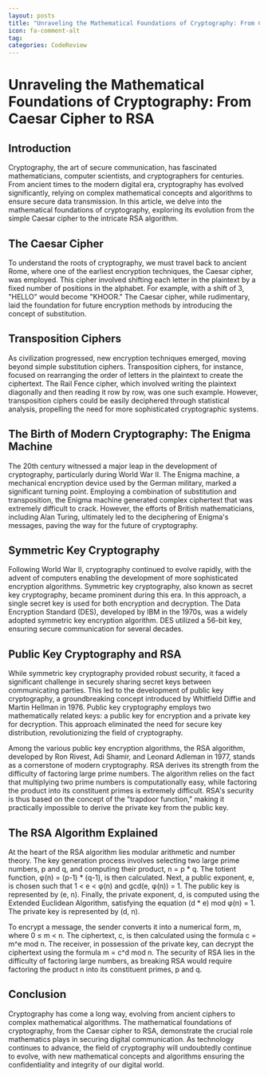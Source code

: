 ```yaml
---
layout: posts
title: "Unraveling the Mathematical Foundations of Cryptography: From Caesar Cipher to RSA"
icon: fa-comment-alt
tag:      
categories: CodeReview
---
```



# Unraveling the Mathematical Foundations of Cryptography: From Caesar Cipher to RSA

## Introduction
Cryptography, the art of secure communication, has fascinated mathematicians, computer scientists, and cryptographers for centuries. From ancient times to the modern digital era, cryptography has evolved significantly, relying on complex mathematical concepts and algorithms to ensure secure data transmission. In this article, we delve into the mathematical foundations of cryptography, exploring its evolution from the simple Caesar cipher to the intricate RSA algorithm.

## The Caesar Cipher
To understand the roots of cryptography, we must travel back to ancient Rome, where one of the earliest encryption techniques, the Caesar cipher, was employed. This cipher involved shifting each letter in the plaintext by a fixed number of positions in the alphabet. For example, with a shift of 3, "HELLO" would become "KHOOR." The Caesar cipher, while rudimentary, laid the foundation for future encryption methods by introducing the concept of substitution.

## Transposition Ciphers
As civilization progressed, new encryption techniques emerged, moving beyond simple substitution ciphers. Transposition ciphers, for instance, focused on rearranging the order of letters in the plaintext to create the ciphertext. The Rail Fence cipher, which involved writing the plaintext diagonally and then reading it row by row, was one such example. However, transposition ciphers could be easily deciphered through statistical analysis, propelling the need for more sophisticated cryptographic systems.

## The Birth of Modern Cryptography: The Enigma Machine
The 20th century witnessed a major leap in the development of cryptography, particularly during World War II. The Enigma machine, a mechanical encryption device used by the German military, marked a significant turning point. Employing a combination of substitution and transposition, the Enigma machine generated complex ciphertext that was extremely difficult to crack. However, the efforts of British mathematicians, including Alan Turing, ultimately led to the deciphering of Enigma's messages, paving the way for the future of cryptography.

## Symmetric Key Cryptography
Following World War II, cryptography continued to evolve rapidly, with the advent of computers enabling the development of more sophisticated encryption algorithms. Symmetric key cryptography, also known as secret key cryptography, became prominent during this era. In this approach, a single secret key is used for both encryption and decryption. The Data Encryption Standard (DES), developed by IBM in the 1970s, was a widely adopted symmetric key encryption algorithm. DES utilized a 56-bit key, ensuring secure communication for several decades.

## Public Key Cryptography and RSA
While symmetric key cryptography provided robust security, it faced a significant challenge in securely sharing secret keys between communicating parties. This led to the development of public key cryptography, a groundbreaking concept introduced by Whitfield Diffie and Martin Hellman in 1976. Public key cryptography employs two mathematically related keys: a public key for encryption and a private key for decryption. This approach eliminated the need for secure key distribution, revolutionizing the field of cryptography.

Among the various public key encryption algorithms, the RSA algorithm, developed by Ron Rivest, Adi Shamir, and Leonard Adleman in 1977, stands as a cornerstone of modern cryptography. RSA derives its strength from the difficulty of factoring large prime numbers. The algorithm relies on the fact that multiplying two prime numbers is computationally easy, while factoring the product into its constituent primes is extremely difficult. RSA's security is thus based on the concept of the "trapdoor function," making it practically impossible to derive the private key from the public key.

## The RSA Algorithm Explained
At the heart of the RSA algorithm lies modular arithmetic and number theory. The key generation process involves selecting two large prime numbers, p and q, and computing their product, n = p * q. The totient function, φ(n) = (p-1) * (q-1), is then calculated. Next, a public exponent, e, is chosen such that 1 < e < φ(n) and gcd(e, φ(n)) = 1. The public key is represented by (e, n). Finally, the private exponent, d, is computed using the Extended Euclidean Algorithm, satisfying the equation (d * e) mod φ(n) = 1. The private key is represented by (d, n).

To encrypt a message, the sender converts it into a numerical form, m, where 0 ≤ m < n. The ciphertext, c, is then calculated using the formula c = m^e mod n. The receiver, in possession of the private key, can decrypt the ciphertext using the formula m = c^d mod n. The security of RSA lies in the difficulty of factoring large numbers, as breaking RSA would require factoring the product n into its constituent primes, p and q.

## Conclusion
Cryptography has come a long way, evolving from ancient ciphers to complex mathematical algorithms. The mathematical foundations of cryptography, from the Caesar cipher to RSA, demonstrate the crucial role mathematics plays in securing digital communication. As technology continues to advance, the field of cryptography will undoubtedly continue to evolve, with new mathematical concepts and algorithms ensuring the confidentiality and integrity of our digital world.
